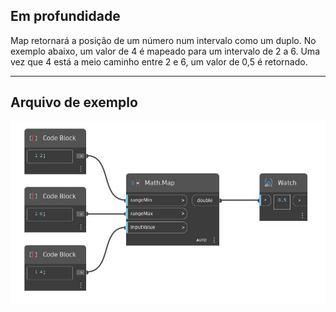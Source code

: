 ## Em profundidade
Map retornará a posição de um número num intervalo como um duplo. No exemplo abaixo, um valor de 4 é mapeado para um intervalo de 2 a 6. Uma vez que 4 está a meio caminho entre 2 e 6, um valor de 0,5 é retornado.
___
## Arquivo de exemplo

![Map](./DSCore.Math.Map_img.jpg)

